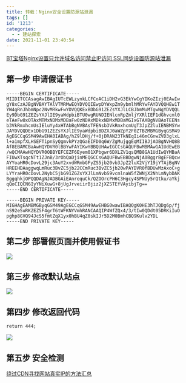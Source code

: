 ```yaml
---
title: 转载：Nginx安全设置防源站泄漏
tags: []
id: '1213'
categories:
  - - 建站探索
date: 2021-11-01 23:40:54
---
```


[BT宝塔Nginx设置只允许域名访问禁止IP访问 SSL同步设置防源站泄漏](https://www.shopee6.com/web/web-tutorial/bt-nginx-disable-ip-access-ssl.html)

## 第一步 申请假证书

```
-----BEGIN CERTIFICATE-----
MIIDITCCAsagAwIBAgIUTcEWLzynkLCFCoAC1iDH2vG3EkYwCgYIKoZIzj0EAwIw
gY8xCzAJBgNVBAYTAlVTMRMwEQYDVQQIEwpDYWxpZm9ybmlhMRYwFAYDVQQHEw1T
YW4gRnJhbmNpc2NvMRkwFwYDVQQKExBDbG91ZEZsYXJlLCBJbmMuMTgwNgYDVQQL
Ey9DbG91ZEZsYXJlIE9yaWdpbiBTU0wgRUNDIENlcnRpZmljYXRlIEF1dGhvcml0
eTAeFw0xOTAxMTMxNDMxMDBaFw0zNDAxMDkxNDMxMDBaMGIxGTAXBgNVBAoTEENs
b3VkRmxhcmUsIEluYy4xHTAbBgNVBAsTFENsb3VkRmxhcmUgT3JpZ2luIENBMSYw
JAYDVQQDEx1DbG91ZEZsYXJlIE9yaWdpbiBDZXJ0aWZpY2F0ZTBZMBMGByqGSM49
AgEGCCqGSM49AwEHA0IABAg/hZ9lDHj/f+0jDRAN23TkNEqIi46mCGnwZVD3glxL
l+a1mpfXLHSEFTipnSyQgmvkPYzQGaEIFD0q6W/ZgMujggEqMIIBJjAOBgNVHQ8B
Af8EBAMCBaAwHQYDVR0lBBYwFAYIKwYBBQUHAwIGCCsGAQUFBwMBMAwGA1UdEwEB
/wQCMAAwHQYDVR0OBBYEFCEZF6Eyem01XPbgwr6DXLZV1qsQMB8GA1UdIwQYMBaA
FIUwXTsqcNTt1ZJnB/3rObQaDjinMEQGCCsGAQUFBwEBBDgwNjA0BggrBgEFBQcw
AYYoaHR0cDovL29jc3AuY2xvdWRmbGFyZS5jb20vb3JpZ2luX2VjY19jYTAjBgNV
HREEHDAaggwqLmRuc3BvZC5jb22CCmRuc3BvZC5jb20wPAYDVR0fBDUwMzAxoC+g
LYYraHR0cDovL2NybC5jbG91ZGZsYXJlLmNvbS9vcmlnaW5fZWNjX2NhLmNybDAK
BggqhkjOPQQDAgNJADBGAiEAnrequCk/QZOOrcPH6C3Hgcy4SPNUy5rQtku/aYkj
qQoCIQCN6IyYNiXuwG+8jUgJrveiirBjiz2jXZSTEfVAyibjTg==
-----END CERTIFICATE-----

-----BEGIN PRIVATE KEY-----
MIGHAgEAMBMGByqGSM49AgEGCCqGSM49AwEHBG0wawIBAQQgK0HE3hTJQDg6p/fj
nS92eSuRKZEZ5F4grT6tWFKNYVmhRANCAAQIP4WfZQx4/3/tIw0QDdt05DRKiIuO
pghp8GVQ94JcS5fmtZqX1yx0hBU4qZ0skIJr5D2M0BmhCBQ9Kulv2YDL
-----END PRIVATE KEY-----
```

## 第二步 部署假页面并使用假证书

[![](https://img-cdn.limour.top/blog_wp/2021/11/image.png)](https://img-cdn.limour.top/blog_wp/2021/11/image.png)

## 第三步 修改默认站点

[![](https://img-cdn.limour.top/blog_wp/2021/11/image-1.png)](https://img-cdn.limour.top/blog_wp/2021/11/image-1.png)

## 第四步 修改返回代码

```
return 444;
```

[![](https://img-cdn.limour.top/blog_wp/2021/11/image-2.png)](https://img-cdn.limour.top/blog_wp/2021/11/image-2.png)

## 第五步 安全检测

[绕过CDN寻找网站真实IP的方法汇总](https://zhuanlan.zhihu.com/p/33440472)